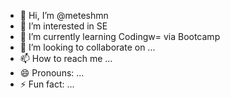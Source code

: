 - 👋 Hi, I’m @meteshmn
- 👀 I’m interested in SE
- 🌱 I’m currently learning Codingw= via Bootcamp 
- 💞️ I’m looking to collaborate on ...
- 📫 How to reach me ...
- 😄 Pronouns: ...
- ⚡ Fun fact: ...

<!---
meteshmn/meteshmn is a ✨ special ✨ repository because its `README.md` (this file) appears on your GitHub profile.
You can click the Preview link to take a look at your changes.
--->

